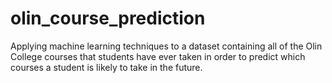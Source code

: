 olin_course_prediction
======================

Applying machine learning techniques to a dataset containing all of the Olin College courses that students have ever taken in order to predict which courses a student is likely to take in the future. 
